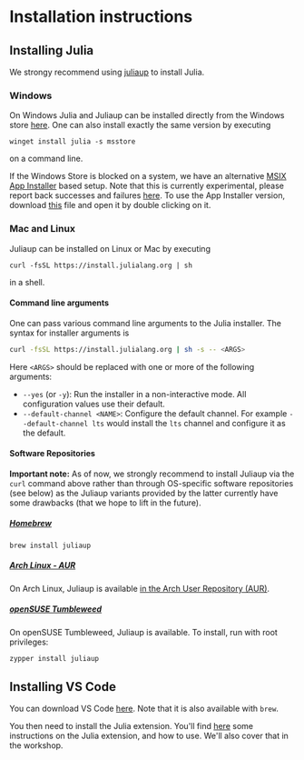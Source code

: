 # Installation instructions

## Installing Julia
We strongy recommend using [juliaup](https://github.com/JuliaLang/juliaup) to install Julia.

### Windows

On Windows Julia and Juliaup can be installed directly from the Windows store [here](https://www.microsoft.com/store/apps/9NJNWW8PVKMN). One can also install exactly the same version by executing

```
winget install julia -s msstore
```

on a command line.

If the Windows Store is blocked on a system, we have an alternative [MSIX App Installer](https://learn.microsoft.com/en-us/windows/msix/app-installer/app-installer-file-overview) based setup. Note that this is currently experimental, please report back successes and failures [here](https://github.com/JuliaLang/juliaup/issues/343). To use the App Installer version, download [this](https://install.julialang.org/Julia.appinstaller) file and open it by double clicking on it.

### Mac and Linux

Juliaup can be installed on Linux or Mac by executing

```
curl -fsSL https://install.julialang.org | sh
```

in a shell.

#### Command line arguments

One can pass various command line arguments to the Julia installer. The syntax for installer arguments is

```bash
curl -fsSL https://install.julialang.org | sh -s -- <ARGS>
```

Here `<ARGS>` should be replaced with one or more of the following arguments:
- `--yes` (or `-y`): Run the installer in a non-interactive mode. All configuration values use their default.
- `--default-channel <NAME>`: Configure the default channel. For example `--default-channel lts` would install the `lts` channel and configure it as the default.

#### Software Repositories

**Important note:** As of now, we strongly recommend to install Juliaup via the `curl` command above rather than through OS-specific software repositories (see below) as the Juliaup variants provided by the latter currently have some drawbacks (that we hope to lift in the future).

##### [Homebrew](https://brew.sh)

```
brew install juliaup
```

##### [Arch Linux - AUR](https://aur.archlinux.org/packages/juliaup/)

On Arch Linux, Juliaup is available [in the Arch User Repository (AUR)](https://aur.archlinux.org/packages/juliaup/).

##### [openSUSE Tumbleweed](https://get.opensuse.org/tumbleweed/)

On openSUSE Tumbleweed, Juliaup is available. To install, run with root privileges:

```sh
zypper install juliaup
```

## Installing VS Code

You can download VS Code [here](https://code.visualstudio.com/download). Note that it is also available with `brew`.

You then need to install the Julia extension. You'll find [here](https://code.visualstudio.com/docs/languages/julia) some instructions on the Julia extension, and how to use. We'll also cover that in the workshop. 
